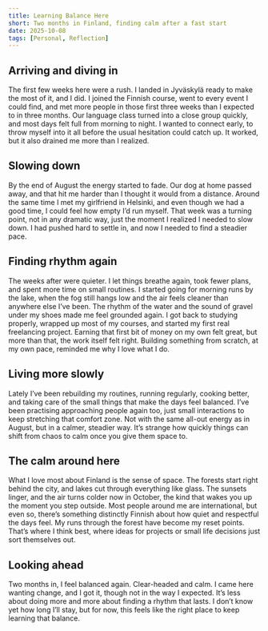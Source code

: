 ```yaml
---
title: Learning Balance Here
short: Two months in Finland, finding calm after a fast start
date: 2025-10-08
tags: [Personal, Reflection]
---
```


## Arriving and diving in

The first few weeks here were a rush. I landed in Jyväskylä ready to make the most of it, and I did. I joined the Finnish course, went to every event I could find, and met more people in those first three weeks than I expected to in three months. Our language class turned into a close group quickly, and most days felt full from morning to night. I wanted to connect early, to throw myself into it all before the usual hesitation could catch up. It worked, but it also drained me more than I realized.

## Slowing down

By the end of August the energy started to fade. Our dog at home passed away, and that hit me harder than I thought it would from a distance. Around the same time I met my girlfriend in Helsinki, and even though we had a good time, I could feel how empty I’d run myself. That week was a turning point, not in any dramatic way, just the moment I realized I needed to slow down. I had pushed hard to settle in, and now I needed to find a steadier pace.

## Finding rhythm again

The weeks after were quieter. I let things breathe again, took fewer plans, and spent more time on small routines. I started going for morning runs by the lake, when the fog still hangs low and the air feels cleaner than anywhere else I’ve been. The rhythm of the water and the sound of gravel under my shoes made me feel grounded again. I got back to studying properly, wrapped up most of my courses, and started my first real freelancing project. Earning that first bit of money on my own felt great, but more than that, the work itself felt right. Building something from scratch, at my own pace, reminded me why I love what I do.

## Living more slowly

Lately I’ve been rebuilding my routines, running regularly, cooking better, and taking care of the small things that make the days feel balanced. I’ve been practising approaching people again too, just small interactions to keep stretching that comfort zone. Not with the same all-out energy as in August, but in a calmer, steadier way. It’s strange how quickly things can shift from chaos to calm once you give them space to.

## The calm around here

What I love most about Finland is the sense of space. The forests start right behind the city, and lakes cut through everything like glass. The sunsets linger, and the air turns colder now in October, the kind that wakes you up the moment you step outside. Most people around me are international, but even so, there’s something distinctly Finnish about how quiet and respectful the days feel. My runs through the forest have become my reset points. That’s where I think best, where ideas for projects or small life decisions just sort themselves out.

## Looking ahead

Two months in, I feel balanced again. Clear-headed and calm. I came here wanting change, and I got it, though not in the way I expected. It’s less about doing more and more about finding a rhythm that lasts. I don’t know yet how long I’ll stay, but for now, this feels like the right place to keep learning that balance.